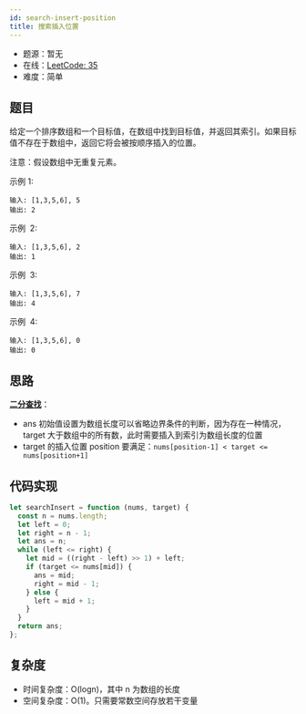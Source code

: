 ```yaml
---
id: search-insert-position
title: 搜索插入位置
---
```


- 题源：暂无
- 在线：[LeetCode: 35](https://leetcode-cn.com/problems/search-insert-position/)
- 难度：简单

## 题目

给定一个排序数组和一个目标值，在数组中找到目标值，并返回其索引。如果目标值不存在于数组中，返回它将会被按顺序插入的位置。

注意：假设数组中无重复元素。

示例 1:

```text
输入: [1,3,5,6], 5
输出: 2
```

示例  2:

```text
输入: [1,3,5,6], 2
输出: 1
```

示例  3:

```text
输入: [1,3,5,6], 7
输出: 4
```

示例  4:

```text
输入: [1,3,5,6], 0
输出: 0
```

## 思路

**[二分查找](/docs/algorithm/2.array/array-skills)**：

- ans 初始值设置为数组长度可以省略边界条件的判断，因为存在一种情况，target 大于数组中的所有数，此时需要插入到索引为数组长度的位置
- target 的插入位置 position 要满足：`nums[position-1] < target <= nums[position+1]`

## 代码实现

```js
let searchInsert = function (nums, target) {
  const n = nums.length;
  let left = 0;
  let right = n - 1;
  let ans = n;
  while (left <= right) {
    let mid = ((right - left) >> 1) + left;
    if (target <= nums[mid]) {
      ans = mid;
      right = mid - 1;
    } else {
      left = mid + 1;
    }
  }
  return ans;
};
```

## 复杂度

- 时间复杂度：O(logn)，其中 n 为数组的长度
- 空间复杂度：O(1)。只需要常数空间存放若干变量
